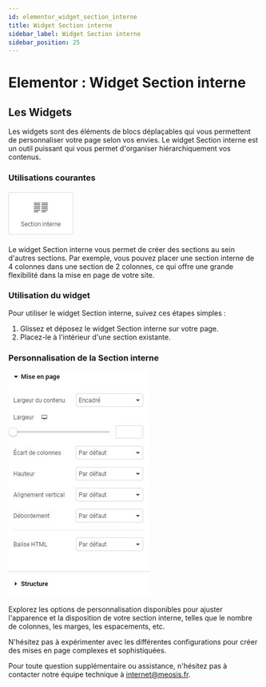 ```yaml
---
id: elementor_widget_section_interne
title: Widget Section interne
sidebar_label: Widget Section interne
sidebar_position: 25
---
```


# Elementor : Widget Section interne

## Les Widgets

Les widgets sont des éléments de blocs déplaçables qui vous permettent de personnaliser votre page selon vos envies. Le widget Section interne est un outil puissant qui vous permet d'organiser hiérarchiquement vos contenus.

### Utilisations courantes

![interne](./img/48.jpg)

Le widget Section interne vous permet de créer des sections au sein d'autres sections. Par exemple, vous pouvez placer une section interne de 4 colonnes dans une section de 2 colonnes, ce qui offre une grande flexibilité dans la mise en page de votre site.

### Utilisation du widget

Pour utiliser le widget Section interne, suivez ces étapes simples :

1. Glissez et déposez le widget Section interne sur votre page.
2. Placez-le à l'intérieur d'une section existante.

### Personnalisation de la Section interne

![interne](./img/47.jpg)

Explorez les options de personnalisation disponibles pour ajuster l'apparence et la disposition de votre section interne, telles que le nombre de colonnes, les marges, les espacements, etc.

N'hésitez pas à expérimenter avec les différentes configurations pour créer des mises en page complexes et sophistiquées.

Pour toute question supplémentaire ou assistance, n'hésitez pas à contacter notre équipe technique à internet@meosis.fr.
